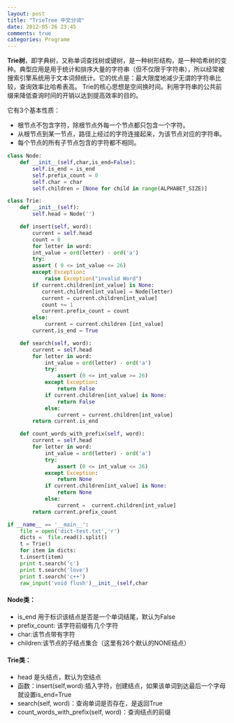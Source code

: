 ```yaml
---
layout: post
title: "TrieTree 中文分词"
date: 2012-05-26 23:45
comments: true
categories: Programe
---
```

**Trie树**，即字典树，又称单词查找树或键树，是一种树形结构，是一种哈希树的变种。典型应用是用于统计和排序大量的字符串（但不仅限于字符串），所以经常被搜索引擎系统用于文本词频统计。它的优点是：最大限度地减少无谓的字符串比较，查询效率比哈希表高。
Trie的核心思想是空间换时间。利用字符串的公共前缀来降低查询时间的开销以达到提高效率的目的。

它有3个基本性质：

+ 根节点不包含字符，除根节点外每一个节点都只包含一个字符。
+ 从根节点到某一节点，路径上经过的字符连接起来，为该节点对应的字符串。
+ 每个节点的所有子节点包含的字符都不相同。

```python
class Node:
    def __init__(self,char,is_end=False):
        self.is_end = is_end
        self.prefix_count = 0
        self.char = char
        self.children = [None for child in range(ALPHABET_SIZE)]

class Trie:
    def __init__(self):
        self.head = Node('')

    def insert(self, word):
        current = self.head
        count = 0
        for letter in word:
        int_value = ord(letter) - ord('a')
        try:
        assert ( 0 <= int_value <= 26)
        except Exception:
            raise Exception("invalid Word")
        if current.children[int_value] is None:
           current.children[int_value] = Node(letter)
           current = current.children[int_value]
           count += 1
           current.prefix_count = count
        else:
            current = current.children [int_value]
        current.is_end = True

    def search(self, word):
        current = self.head
        for letter in word:
            int_value = ord(letter) - ord('a')
            try:
                assert (0 <= int_value >= 26)
            except Exception:
                return False
            if current.children[int_value] is None:
                return False
            else:
                current = current.children[int_value]
        return current.is_end

    def count_words_with_prefix(self, word):
        current = self.head
        for letter in word:
            int_value = ord(letter) - ord('a')
            try:
                assert (0 <= int_value <= 26)
            except Exception:
                return None
            if current.children[int_value] is None:
                return None
            else:
                current =  current.children[int_value]
        return current.prefix_count         

if __name__ == '__main__':
    file = open('dict-test.txt','r')
    dicts =  file.read().split()
    t = Trie()
    for item in dicts:
    t.insert(item)
    print t.search('c')
    print t.search('love')
    print t.search('c++')
    raw_input('void flush')__init__(self,char
```

#### Node类：

+ is_end 用于标识该结点是否是一个单词结尾，默认为False
+ prefix_count: 该字符前缀有几个字符
+ char:该节点带有字符
+ children:该节点的子结点集合（这里有26个默认的NONE结点）
 
####  Trie类：
+ head 是头结点，默认为空结点
+ 函数：insert(self,word):插入字符，创建结点，如果该单词到达最后一个字母就设置is_end=True
+ search(self, word)：查询单词是否存在，是返回True
+ count_words_with_prefix(self, word)：查询结点的前缀
